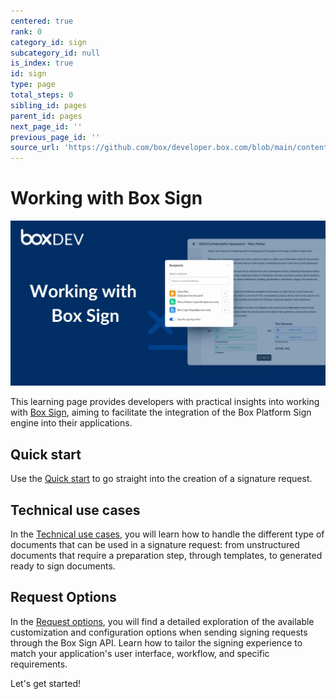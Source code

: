 ```yaml
---
centered: true
rank: 0
category_id: sign
subcategory_id: null
is_index: true
id: sign
type: page
total_steps: 0
sibling_id: pages
parent_id: pages
next_page_id: ''
previous_page_id: ''
source_url: 'https://github.com/box/developer.box.com/blob/main/content/pages/sign/index.md'
---
```

# Working with Box Sign

<ImageFrame center>

![Working with box sign image](images/working-with-box-sign.png)

</ImageFrame>

This learning page provides developers with practical insights
into working with [Box Sign][sign], aiming to facilitate the integration of the
Box Platform Sign engine into their applications.

## Quick start

Use the [Quick start][quick-start] to go straight into the creation of a
signature request.

## Technical use cases

In the [Technical use cases][technical-use-cases], you will learn how to handle
the different type of documents that can be used in a signature request: from
unstructured documents that require a preparation step, through templates, to
generated ready to sign documents.

## Request Options

In the [Request options][request-options], you will find a detailed exploration
of the available customization and configuration options when sending signing
requests through the Box Sign API. Learn how to tailor the signing experience
to match your application's user interface, workflow, and specific requirements.

<!-- ## Business Use Cases  The [Business use cases][[advanced-use-cases]] delves into a few of the business use cases, requirements, and workflows you may encounter. See how the Box Platform features come together to provide a seamless signing experience for your users.  -->

Let's get started!

[sign]: https://www.box.com/esignature
[quick-start]:page://sign/quick-start
[request-options]:page://sign/request-options
[technical-use-cases]:page://sign/technical-use-cases

<!-- <Tabs>

<Tab title='cURL'>

```bash
    
```

</Tab>

<Tab title='Python Gen SDK'>

```python

```

</Tab>

</Tabs>

-->